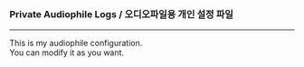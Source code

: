 ### Private Audiophile Logs / 오디오파일용 개인 설정 파일
---

This is my audiophile configuration.  
You can modify it as you want.
